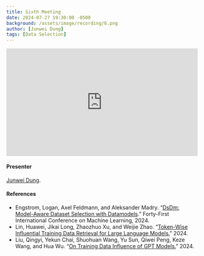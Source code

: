 ```yaml
---
title: Sixth Meeting
date: 2024-07-27 19:30:00 -0500
background: /assets/image/recording/6.png
author: [Junwei Dung]
tags: [Data Selection]
---
```


<style>
.video-container {
  position: relative;
  padding-bottom: 56.25%; /* 16:9 aspect ratio */
  height: 0;
  overflow: hidden;
  max-width: 100%;
  background: #000;
}

.video-container iframe {
  position: absolute;
  top: 0;
  left: 0;
  width: 100%;
  height: 100%;
  border: 0;
}
</style>

<div class="video-container">
  <iframe width="560" height="315" src="https://www.youtube.com/embed/KAF8a2La-WU" frameborder="0" allow="accelerometer; autoplay; clipboard-write; encrypted-media; gyroscope; picture-in-picture" allowfullscreen></iframe>
</div>

#### Presenter

[Junwei Dung](https://theaperdeng.github.io/).

#### References

- Engstrom, Logan, Axel Feldmann, and Aleksander Madry. “[DsDm: Model-Aware Dataset Selection with Datamodels](https://openreview.net/pdf?id=GC8HkKeH8s).” Forty-First International Conference on Machine Learning, 2024.
- Lin, Huawei, Jikai Long, Zhaozhuo Xu, and Weijie Zhao. “[Token-Wise Influential Training Data Retrieval for Large Language Models.](http://arxiv.org/abs/2405.11724)” 2024.
- Liu, Qingyi, Yekun Chai, Shuohuan Wang, Yu Sun, Qiwei Peng, Keze Wang, and Hua Wu. “[On Training Data Influence of GPT Models.](http://arxiv.org/abs/2404.07840)” 2024.
